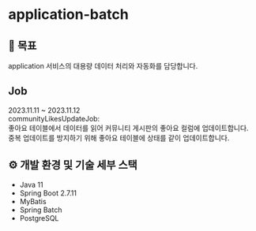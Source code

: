 # application-batch

## 📒 목표
application 서비스의 대용량 데이터 처리와 자동화를 담당합니다.

## Job 
2023.11.11 ~ 2023.11.12<br>
communityLikesUpdateJob:<br>
좋아요 테이블에서 데이터를 읽어 커뮤니티 게시판의 좋아요 컬럼에 업데이트합니다.<br>
중복 업데이트를 방지하기 위해 좋아요 테이블에 상태를 같이 업데이트합니다. <br>

## ⚙️ 개발 환경 및 기술 세부 스택
- Java 11
- Spring Boot 2.7.11
- MyBatis
- Spring Batch
- PostgreSQL
